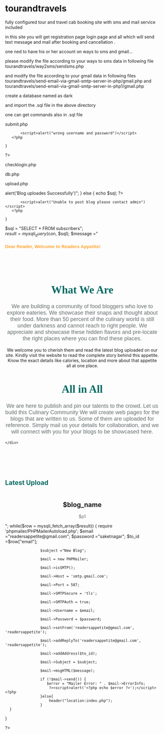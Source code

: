# tourandtravels
fully configured tour and travel cab booking site with sms and mail service included

in this site you will get registration page login page and all which will send text message and mail after booking and cancellation .

one ned to have his or her account on ways to sms and gmail...

please modify the file according to your ways to sms data in following file
tourandtravels/way2sms/sendsms.php

and modify the file according to your gmail data in following files
tourandtravels/send-email-via-gmail-smtp-server-in-php/gmail.php
and
tourandtravels/send-email-via-gmail-smtp-server-in-php1/gmail.php

create a database named as  dark

and import the .sql file in the above directory

one can get commands also in .sql file



submit.php

<?php
session_start();
require_once 'db.php';

$name = $_REQUEST['name'];
$email=$_REQUEST['email'];
$phone = $_REQUEST['phone'];
$pass = $_REQUEST['pass'];
$sql="INSERT INTO `login`(`name`, `uname`, `pass`, `email`, `phone`, `storage`) VALUES ('$name','$name','$pass','$email','$phone','0')";

$result = mysqli_query($con, $sql);
$count = mysqli_num_rows($result);

if ($result)
	{
	header("location:index.php");
	}
  else
	{
	echo $sql;
	?>
           <script>alert("wrong username and password")</script>
       <?php
	
	}
	

?>


checklogin.php

<?php

session_start();
require_once 'db.php';

$email = $_POST['email'];
$key = $_POST['key'];
$password = $_POST['password'];
$password = sha1($password);
$salt = md5("userlogin");
$peper = "hbjn/,";
$password = $password . $salt . $peper;
$password = stripslashes($password);
$sql = "SELECT * FROM `login` WHERE `email`='" . $email . "' and `password`='" . $password . "' and `security_key`='" . $key . "'";
$result = mysqli_query($con, $sql);
$count = mysqli_num_rows($result);

if ($count == 1)
	
	{
	
	$row = mysqli_fetch_assoc($result);
	$_SESSION['email'] = $row['username'];
	$_SESSION['mail']=$row['email'];
	echo "true";
	
	}
  else
	{
	echo "false";
	}

?>


db.php
<?php
/*define('DB_SERVER', 'mysql.hostinger.in');
define('DB_USERNAME', 'u362615874_sco');
define('DB_PASSWORD', 'scolaire');
define('DB_DATABASE', 'u362615874_sco');*/

define('DB_SERVER', 'localhost');
define('DB_USERNAME', 'root');
define('DB_PASSWORD', '');
define('DB_DATABASE', 'scolaire');

$con=mysqli_connect(DB_SERVER, DB_USERNAME, DB_PASSWORD,DB_DATABASE) or die( "Cannot Connect To Database");
if(!$con)
{
   echo "Cannot Connect To Database";
   die();
}
?>


upload.php

<?php
ob_start();
session_start();
if(isset($_REQUEST['submit']))
{
	$file1="";
	$file2="";
 if(isset($_FILES['file1'])){
      $errors= array();
      $file_name = $_FILES['file1']['name'];
      $file_size =$_FILES['file1']['size'];
      $file_tmp =$_FILES['file1']['tmp_name'];
      $file_type=$_FILES['file1']['type'];
      $val=explode('.',$_FILES['file1']['name']);
      $file_ext=strtolower(end($val));
      
      if(empty($errors)==true){
	 if(move_uploaded_file($file_tmp,"uploads/".$file_name)){
		 $file1="uploads/".$file_name;
           }
           else{
		echo "uploads/".$file_name; 
               echo "Failure";
	      }
 	
      }else{
         print_r($errors);
      }
   }
	 if(isset($_FILES['file2'])){
      $errors= array();
      $file_name = $_FILES['file2']['name'];
      $file_size =$_FILES['file2']['size'];
      $file_tmp =$_FILES['file2']['tmp_name'];
      $file_type=$_FILES['file2']['type'];
	  $val=explode('.',$_FILES['file2']['name']);
      $file_ext=strtolower(end($val));
      
      if(empty($errors)==true){
	 if(move_uploaded_file($file_tmp,"uploads/".$file_name)){
		 $file2="uploads/".$file_name;
           }
           else{
		echo "uploads/".$file_name; 
               echo "Failure";
	      }
 	
      }else{
         print_r($errors);
      }
   }
$blog_name=$_REQUEST["name"];
$message=$_REQUEST["message"];
$address=$_REQUEST["address"];
$p1=$_REQUEST["p1"];
$p2=$_REQUEST["p2"];
$p3=$_REQUEST["p3"];
$a_name=$_REQUEST["a_name"];
$zomato=$_REQUEST["zomato"];
$lat=$_REQUEST["lat"];
$long=$_REQUEST["long"];
require_once 'db.php';
$sql="INSERT INTO `blog`(`blog_name`, `main_image`, `calorie_image`, `address`, `first_para`, `second_para`, `third_para`, `author_name`, `zomato_url`, `latitude`, `longitude`) VALUES ('$blog_name','$file1','$file2','$address','$p1','$p2','$p3','$a_name','$zomato','$lat','$long')";

$result = mysqli_query($con, $sql);
$count = mysqli_num_rows($result);
if ($result)
	{
		
    echo "<script>alert('Blog uploades Successfully')</script>";
	
	}
  else
	{
	echo $sql;
	?>
           <script>alert("Unable to post blog please contact admin")</script>
       <?php
	
	}
 $sql = "SELECT * FROM subscribers";  
 $result = mysqli_query($con, $sql); 
   $message ="<div>
    <div>
      <div>
        <div>
          <div>
            <h2 style='color: #FFA532; font-family: sans-serif; font-size: 15px'>Dear Reader, Welcome to Readers Appetite!</h2>
        </div>
      </div>
    </div>
  </div>
<div>
  <div>
    <div>
      <br>
      <br>
      <br>
      <center><h1 style='color: #056A63; font-family: scriptina; font-size: 35px'><b>What We Are</b></h1>
      <p style='color: #676F6F; font-family: sans-serif; font-size: 18px'>We are building a community of food bloggers who love to explore eateries. We showcase their snaps and thought about their food. More than 50 percent of the culinary world is still under darkness and cannot reach to right people. We appreciate and showcase these hidden flavors and pre-locate the right places where you can find these places. 

We welcome you to cherish them and read the latest blog uploaded on our site. Kindly visit the website to read the complete story behind this appetite. Know the exact details like calories, location and more about that appetite all at one place.
</p></center>
    </div>
    <div>
      <div >
        <center><h1 style='color: #056A63; font-family: scriptina; font-size: 35px'><b>All in All</b></h1>
        <p style='color: #676F6F; font-family: sans-serif; font-size: 18px'>We are here to publish and pin our talents to the crowd. Let us build this Culinary Community We will create web pages for the blogs that are written to us. Some of them are uploaded for reference. Simply mail us your details for collaboration, and we will connect with you for your blogs to be showcased here.</p>
        </center>
      </div>
      
    </div>
  </div>
</div>
<div>
  <div>
    <div>
     <br>
     <br>
     <br>
     <br>
      <h2 style='color: #056A63'>Latest Upload</h2>
    </div>
    <div>
      <div> <center><img src='img/about.jpg' class='img-responsive' alt=''></center> </div>
      <div>
        <div>
          <center><h2>$blog_name</h2>
          <p style='color: #676F6F'>$p1</p></center>
          </div>
      </div>
    </div>
  </div>
</div>";
      while($row = mysqli_fetch_array($result))  
      {  
                    require 'phpmailer/PHPMailerAutoload.php';
                    $email ="readersappetite@gmail.com";                    
                    $password ="saketnagar";
                    $to_id =$row["email"];
                    
                    $subject ="New Blog";

                    $mail = new PHPMailer;

                    $mail->isSMTP();

                    $mail->Host = 'smtp.gmail.com';

                    $mail->Port = 587;

                    $mail->SMTPSecure = 'tls';

                    $mail->SMTPAuth = true;

                    $mail->Username = $email;

                    $mail->Password = $password;

                    $mail->setFrom('readersappetite@gmail.com', 'readersappetite');

                    $mail->addReplyTo('readersappetite@gmail.com', 'readersappetite');

                    $mail->addAddress($to_id);

                    $mail->Subject = $subject;

                    $mail->msgHTML($message);

                    if (!$mail->send()) {
                       $error = "Mailer Error: " . $mail->ErrorInfo;
                        ?><script>alert('<?php echo $error ?>');</script><?php
                    }else{
						header("location:index.php");
					}
      }
 
}

?>
